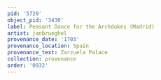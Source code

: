```yaml
---
pid: '5729'
object_pid: '3430'
label: Peasant Dance for the Archdukes (Madrid)
artist: janbrueghel
provenance_date: '1703'
provenance_location: Spain
provenance_text: Zarzuela Palace
collection: provenance
order: '0932'
---
```

